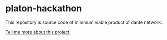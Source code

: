 # platon-hackathon


This repository is source code of minimum viable product of dante network.


[Tell me more about this project.](https://hackerlink.io/buidl/1092?roundProj=804)